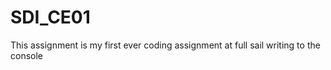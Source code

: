 # SDI_CE01
 This assignment is my first ever coding assignment at full sail writing to the console 
